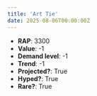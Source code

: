 ```yaml
---
title: 'Art Tie'
date: 2025-08-06T00:00:00Z
---
```

- **RAP**: 3300
- **Value**: -1
- **Demand level**: -1
- **Trend**: -1
- **Projected?**: True
- **Hyped?**: True
- **Rare?**: True
